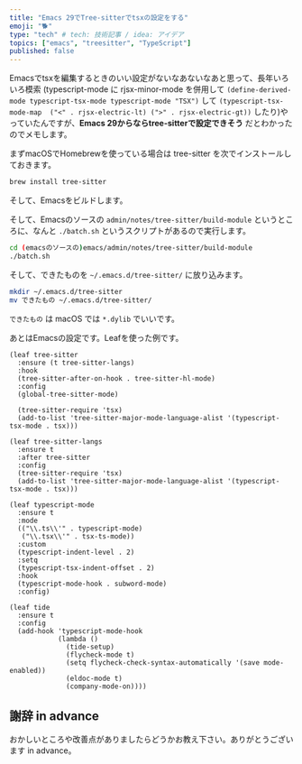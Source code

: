 ```yaml
---
title: "Emacs 29でTree-sitterでtsxの設定をする"
emoji: "🐕"
type: "tech" # tech: 技術記事 / idea: アイデア
topics: ["emacs", "treesitter", "TypeScript"]
published: false
---
```

Emacsでtsxを編集するときのいい設定がないなあないなあと思って、長年いろいろ模索 (typescript-mode に rjsx-minor-mode を併用して `(define-derived-mode typescript-tsx-mode typescript-mode "TSX")` して `(typescript-tsx-mode-map  ("<" . rjsx-electric-lt) (">" . rjsx-electric-gt))` したり)やっていたんですが、**Emacs 29からならtree-sitterで設定できそう** だとわかったのでメモします。


まずmacOSでHomebrewを使っている場合は tree-sitter を次でインストールしておきます。

```sh
brew install tree-sitter
```

そして、Emacsをビルドします。

そして、Emacsのソースの `admin/notes/tree-sitter/build-module` というところに、なんと `./batch.sh` というスクリプトがあるので実行します。

```sh
cd (emacsのソースの)emacs/admin/notes/tree-sitter/build-module
./batch.sh
```

そして、できたものを `~/.emacs.d/tree-sitter/` に放り込みます。

```sh
mkdir ~/.emacs.d/tree-sitter
mv できたもの ~/.emacs.d/tree-sitter/
```

`できたもの` は macOS では `*.dylib` でいいです。


あとはEmacsの設定です。Leafを使った例です。

```emacs-lisp
(leaf tree-sitter
  :ensure (t tree-sitter-langs)
  :hook
  (tree-sitter-after-on-hook . tree-sitter-hl-mode)
  :config
  (global-tree-sitter-mode)

  (tree-sitter-require 'tsx)
  (add-to-list 'tree-sitter-major-mode-language-alist '(typescript-tsx-mode . tsx)))

(leaf tree-sitter-langs
  :ensure t
  :after tree-sitter
  :config
  (tree-sitter-require 'tsx)
  (add-to-list 'tree-sitter-major-mode-language-alist '(typescript-tsx-mode . tsx)))
  
(leaf typescript-mode
  :ensure t
  :mode 
  (("\\.ts\\'" . typescript-mode)
   ("\\.tsx\\'" . tsx-ts-mode))
  :custom
  (typescript-indent-level . 2)
  :setq 
  (typescript-tsx-indent-offset . 2)
  :hook
  (typescript-mode-hook . subword-mode)
  :config)

(leaf tide
  :ensure t
  :config
  (add-hook 'typescript-mode-hook
            (lambda ()
              (tide-setup)
              (flycheck-mode t)
              (setq flycheck-check-syntax-automatically '(save mode-enabled))
              (eldoc-mode t)
              (company-mode-on))))

```

## 謝辞 in advance

おかしいところや改善点がありましたらどうかお教え下さい。ありがとうございます in advance。

